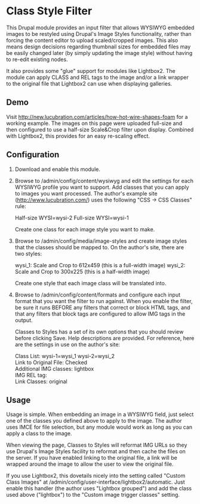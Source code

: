Class Style Filter
==================

This Drupal module provides an input filter that allows WYSIWYG embedded images
to be restyled using Drupal's Image Styles functionality, rather than forcing
the content editor to upload scaled/cropped images. This also means design
decisions regarding thumbnail sizes for embedded files may be easily changed
later (by simply updating the image style) without having to re-edit existing
nodes.

It also provides some "glue" support for modules like Lightbox2. The module
can apply CLASS and REL tags to the image and/or a link wrapper to the original
file that Lightbox2 can use when displaying galleries.

Demo
----
Visit http://new.lucubration.com/articles/how-hot-wire-shapes-foam for a
working example. The images on this page were uploaded full-size and then
configured to use a half-size Scale&Crop filter upon display. Combined with
Lightbox2, this provides for an easy re-scaling effect.

Configuration
-------------
1. Download and enable this module.

2. Browse to /admin/config/content/wysiwyg and edit the settings for each
   WYSIWYG profile you want to support. Add classes that you can apply to
   images you want processed. The author's example site
   (http://www.lucubration.com/) uses the following "CSS -> CSS Classes" rule:

     Half-size WYSI=wysi-2
     Full-size WYSI=wysi-1

   Create one class for each image style you want to make.

3. Browse to /admin/config/media/image-styles and create image styles that the
   classes should be mapped to. On the author's site, there are two styles:

     wysi_1: Scale and Crop to 612x459 (this is a full-width image)
     wysi_2: Scale and Crop to 300x225 (this is a half-width image)

   Create one style that each image class will be translated into.

4. Browse to /admin/config/content/formats and configure each input format that
   you want the filter to run against. When you enable the filter, be sure it
   runs BEFORE any filters that correct or block HTML tags, and that any filters
   that block tags are configured to allow IMG tags in the output.
   
   Classes to Styles has a set of its own options that you should review before
   clicking Save. Help descriptions are provided. For reference, here are the
   settings in use on the author's site:
   
     Class List:
       wysi-1=wysi_1
       wysi-2=wysi_2       
     Link to Original File: Checked     
     Additional IMG classes: lightbox     
     IMG REL tag: <not set>     
     Link Classes: original
     
Usage
-----
Usage is simple. When embedding an image in a WYSIWYG field, just select one of
the classes you defined above to apply to the image. The author uses IMCE
for file selection, but any module would work as long as you can apply a class
to the image.

When viewing the page, Classes to Styles will reformat IMG URLs so they use
Drupal's Image Styles facility to reformat and then cache the files on the
server. If you have enabled linking to the original file, a link will be wrapped
around the image to allow the user to view the original file.

If you use Lightbox2, this dovetails nicely into the setting called
"Custom Class Images" at /admin/config/user-interface/lightbox2/automatic.
Just enable this handler (the author uses "Lightbox grouped") and add the class
used above ("lightbox") to the "Custom image trigger classes" setting.
